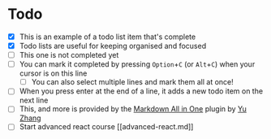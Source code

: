 # Todo

- [x] This is an example of a todo list item that's complete
- [x] Todo lists are useful for keeping organised and focused
- [ ] This one is not completed yet
- [ ] You can mark it completed by pressing `Option`+`C` (or `Alt`+`C`) when your cursor is on this line
  - [ ] You can also select multiple lines and mark them all at once!
- [ ] When you press enter at the end of a line, it adds a new todo item on the next line
- [ ] This, and more is provided by the [Markdown All in One](https://marketplace.visualstudio.com/items?itemName=yzhang.markdown-all-in-one) plugin by [Yu Zhang](https://github.com/yzhang-gh)
- [ ] Start advanced react course [[advanced-react.md]]
